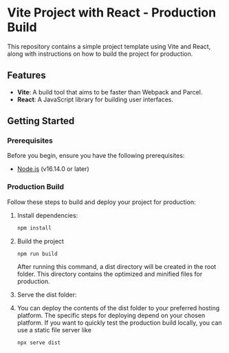 # Vite Project with React - Production Build

This repository contains a simple project template using Vite and React, along with instructions on how to build the project for production.

## Features

- **Vite**: A build tool that aims to be faster than Webpack and Parcel.
- **React**: A JavaScript library for building user interfaces.

## Getting Started

### Prerequisites

Before you begin, ensure you have the following prerequisites:

- [Node.js](https://nodejs.org/) (v16.14.0 or later)

### Production Build

Follow these steps to build and deploy your project for production:

1. Install dependencies:

   ```sh
   npm install
   ```

2. Build the project

   ```sh
   npm run build
   ```
   
   After running this command, a dist directory will be created in the root folder. This directory contains the optimized and minified files for production.

3. Serve the dist folder:
4. 
   You can deploy the contents of the dist folder to your preferred hosting platform. The specific steps for deploying depend on your chosen platform.
   If you want to quickly test the production build locally, you can use a static file server like
   
   ```sh
   npx serve dist
   ```
   
   ```
